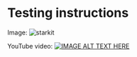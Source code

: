 # Testing instructions

Image:
![starkit](https://user-images.githubusercontent.com/18539647/132945984-4406c492-a688-4cbb-b9b3-9350dbb68eeb.png)

YouTube video:
[![IMAGE ALT TEXT HERE](https://img.youtube.com/vi/Y7_bc8fjAnU/0.jpg)](https://youtu.be/Y7_bc8fjAnU)
